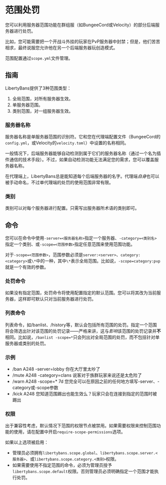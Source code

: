 
# 范围处罚

您可以利用服务器范围功能在群组服（如BungeeCord或Velocity）的部分后端服务器进行处罚。

比如，您可能需要把一个开战斗外挂的玩家在PvP服务器中封禁；但是，他们苦苦相求，最终说服您允许他在另一个后端服务器玩创造模式。

范围配置通过`scope.yml`文件管理。

## 指南

LibertyBans提供了3种范围类型：
1. 全局范围，对所有服务器生效。
2. 单服务器范围。
3. 类别范围，对一组服务器生效。

### 服务器名称

服务器名称是单服务器范围的识别符。它和您在代理端配置文件（BungeeCord的`config.yml`，或Velocity的`velocity.toml`）中设置的名称相同。

一般情况下，后端服务器能够自动检测到属于它们的服务器名称（通过一个名为插件通信的技术手段）。不过，如果自动检测功能无法满足您的需求，您可以覆盖服务器名称。

在代理端上，LibertyBans总是能知道每个后端服务器的名字。代理端*自身*也可以被手动命名，不过单代理端的处罚的使用范围非常有限。

### 类别

类别可以对每个服务器进行配置。只需写出服务器所术语的类别即可。

## 命令

您可以在命令中使用`-server=<服务器名称>`指定一个服务器、`-category=<类别名>`指定一个类别、或`-scope=<范围参数>`指定任意范围来使用范围功能。

对于`-scope=<范围参数>`，范围参数必须是`server:<server>`、`category:<category>`或`\*`中的一种，其中`\*`表示全局范围。比如说，`-scope=category:pvp`就是一个有效的参数。

### 处罚命令

如果没有指定范围，处罚命令将使用配置指定的默认范围。您可以将其改为当前服务器，这样即可默认只对当前服务器进行处罚。

### 列表命令

列表命令，如/banlist、/history等，默认会包括所有范围的处罚。指定一个范围将会筛选出针对该范围的处罚记录——严格来讲，这与*影响*该范围的处罚记录并**不**相同。比如说，`/banlist -scope=*`只会列出对全局范围的处罚，而不包括针对单服务器或类别的处罚。

### 示例

* /ban A248 -server=lobby 你在大厅里太吵了
* /mute A248 -category=clans 说客对于族群玩家来说还是太危险了
* /warn A248 -scope=* 7d 您完全可以在原因之前的任何地方填写-server、-category或-scope参数
* /kick A248 您知道范围踢出也能生效么？玩家只会在连接到指定的范围时被踢出

### 权限

出于兼容性考虑，默认情况下范围的权限节点被禁用。如果需要权限来控制范围功能的使用，请在配置中开启`require-scope-permissions`选项。

如果以上选项被启用：
* 管理员必须拥有`libertybans.scope.global`、`libertybans.scope.server.<服务器>`、或`libertybans.scope.category.<类别>`权限。
* 如果需要使用不指定范围的命令，必须为管理员授予`libertybans.scope.default`权限。否则管理员必须明确指定一个范围才能执行处罚。
